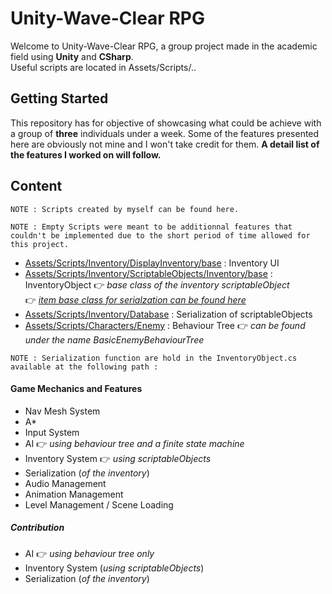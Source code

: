 # Unity-Wave-Clear RPG

Welcome to Unity-Wave-Clear RPG, a group project made in the academic field using __Unity__ and __CSharp__.</br>
Useful scripts are located in Assets/Scripts/..

## Getting Started

This repository has for objective of showcasing what could be achieve with a group of __three__ individuals under a week.
Some of the features presented here are obviously not mine and I won't take credit for them. __A detail list of the features I worked on will follow.__

## Content

```
NOTE : Scripts created by myself can be found here.
```
```
NOTE : Empty Scripts were meant to be additionnal features that couldn't be implemented due to the short period of time allowed for this project. 
```

* [Assets/Scripts/Inventory/DisplayInventory/base](https://github.com/guyllaumedemers/Unity-WaveClearRPG/tree/main/Assets/Scripts/Inventory/DisplayInventory/base) : Inventory UI 
* [Assets/Scripts/Inventory/ScriptableObjects/Inventory/base](https://github.com/guyllaumedemers/Unity-WaveClearRPG/tree/main/Assets/Scripts/Inventory/Scriptable%20Objects/Inventory/base) : InventoryObject 👉 *base class of the inventory scriptableObject*</br>
👉 *[item base class for serialzation can be found here](https://github.com/guyllaumedemers/Unity-WaveClearRPG/blob/main/Assets/Scripts/Inventory/Scriptable%20Objects/Items/ItemObject.cs)*
* [Assets/Scripts/Inventory/Database](https://github.com/guyllaumedemers/Unity-WaveClearRPG/tree/main/Assets/Scripts/Inventory/Database) : Serialization of scriptableObjects 
* [Assets/Scripts/Characters/Enemy](https://github.com/guyllaumedemers/Unity-WaveClearRPG/tree/main/Assets/Scripts/Characters/Enemy) : Behaviour Tree 👉 *can be found under the name BasicEnemyBehaviourTree*

```
NOTE : Serialization function are hold in the InventoryObject.cs available at the following path : 
```

#### Game Mechanics and Features

* Nav Mesh System
* A*
* Input System
* AI 👉 *using behaviour tree and a finite state machine*
* Inventory System 👉 *using scriptableObjects*
* Serialization (*of the inventory*)
* Audio Management
* Animation Management
* Level Management / Scene Loading

##### Contribution

* AI 👉 *using behaviour tree only*
* Inventory System (*using scriptableObjects*)
* Serialization (*of the inventory*)
